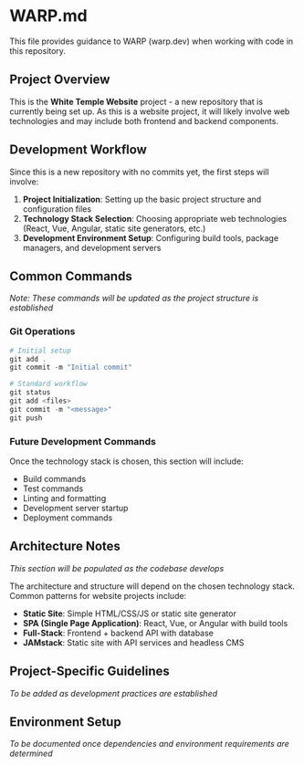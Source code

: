 # WARP.md

This file provides guidance to WARP (warp.dev) when working with code in this repository.

## Project Overview

This is the **White Temple Website** project - a new repository that is currently being set up. As this is a website project, it will likely involve web technologies and may include both frontend and backend components.

## Development Workflow

Since this is a new repository with no commits yet, the first steps will involve:

1. **Project Initialization**: Setting up the basic project structure and configuration files
2. **Technology Stack Selection**: Choosing appropriate web technologies (React, Vue, Angular, static site generators, etc.)
3. **Development Environment Setup**: Configuring build tools, package managers, and development servers

## Common Commands

*Note: These commands will be updated as the project structure is established*

### Git Operations
```powershell
# Initial setup
git add .
git commit -m "Initial commit"

# Standard workflow
git status
git add <files>
git commit -m "<message>"
git push
```

### Future Development Commands
Once the technology stack is chosen, this section will include:
- Build commands
- Test commands
- Linting and formatting
- Development server startup
- Deployment commands

## Architecture Notes

*This section will be populated as the codebase develops*

The architecture and structure will depend on the chosen technology stack. Common patterns for website projects include:

- **Static Site**: Simple HTML/CSS/JS or static site generator
- **SPA (Single Page Application)**: React, Vue, or Angular with build tools
- **Full-Stack**: Frontend + backend API with database
- **JAMstack**: Static site with API services and headless CMS

## Project-Specific Guidelines

*To be added as development practices are established*

## Environment Setup

*To be documented once dependencies and environment requirements are determined*